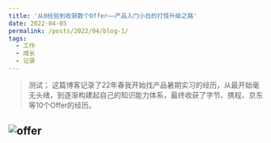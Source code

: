 ```yaml
---
title: '从0经验到收获数个Offer——产品入门小白的打怪升级之路'
date: 2022-04-05
permalink: /posts/2022/04/blog-1/
tags:
  - 工作
  - 成长
  - 记录
---
```


> 测试；
> 这篇博客记录了22年春我开始找产品暑期实习的经历，从最开始毫无头绪，到逐渐构建起自己的知识能力体系，最终收获了字节、携程、京东等10个Offer的经历。

![offer](/cv/images/IMG_20220504_154422.jpg)
------